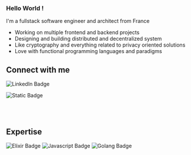 ### Hello World !

I'm a fullstack software engineer and architect from France

- Working on multiple frontend and backend projects
- Designing and building distributed and decentralized system
- Like cryptography and everything related to privacy oriented solutions
- Love with functional programming languages and paradigms


## Connect with me

![LinkedIn Badge](https://img.shields.io/badge/linkedin-blue?style=for-the-badge&link=https%3A%2F%2Fwww.linkedin.com%2Fin%2Fsamuel-manzanera-277371120%2F)

![Static Badge](https://img.shields.io/badge/:badgeContent?link=https%3A%2F%2Fwww.linkedin.com%2Fin%2Fsamuel-manzanera-277371120%2F)




<br>
<br>

## Expertise

![Elixir Badge](https://img.shields.io/badge/Elixir-purple?style=for-the-badge&logo=elixir)
![Javascript Badge](https://img.shields.io/badge/Javascript-grey?style=for-the-badge&logo=javascript)
![Golang Badge](https://img.shields.io/badge/Golang-lightblue?style=for-the-badge&logo=go&color=white)

<br>
<br>





